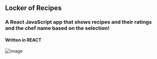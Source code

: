 ## Locker of Recipes
### A React JavaScript app that shows recipes and their ratings and the chef name based on the selection!
#### Written in REACT

![image](https://www.helpguide.org/wp-content/uploads/table-with-grains-vegetables-fruit-768.jpg)
